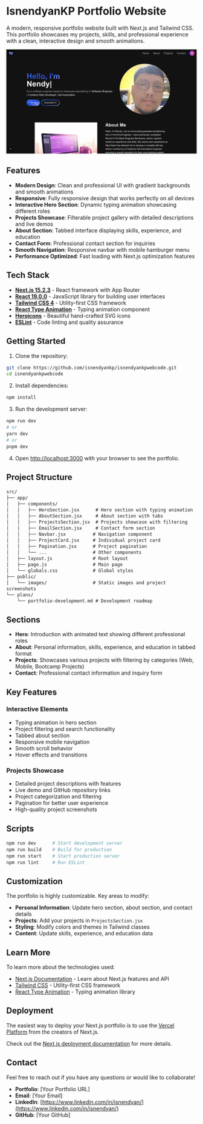 # IsnendyanKP Portfolio Website

A modern, responsive portfolio website built with Next.js and Tailwind CSS. This portfolio showcases my projects, skills, and professional experience with a clean, interactive design and smooth animations.

![IsnendyanKP Portfolio Website](public/images/projects/IsnendyankpTheme.png)

## Features

- **Modern Design**: Clean and professional UI with gradient backgrounds and smooth animations
- **Responsive**: Fully responsive design that works perfectly on all devices
- **Interactive Hero Section**: Dynamic typing animation showcasing different roles
- **Projects Showcase**: Filterable project gallery with detailed descriptions and live demos
- **About Section**: Tabbed interface displaying skills, experience, and education
- **Contact Form**: Professional contact section for inquiries
- **Smooth Navigation**: Responsive navbar with mobile hamburger menu
- **Performance Optimized**: Fast loading with Next.js optimization features

## Tech Stack

- **[Next.js 15.2.3](https://nextjs.org)** - React framework with App Router
- **[React 19.0.0](https://reactjs.org)** - JavaScript library for building user interfaces
- **[Tailwind CSS 4](https://tailwindcss.com)** - Utility-first CSS framework
- **[React Type Animation](https://react-type-animation.netlify.app)** - Typing animation component
- **[Heroicons](https://heroicons.com)** - Beautiful hand-crafted SVG icons
- **[ESLint](https://eslint.org)** - Code linting and quality assurance

## Getting Started

1. Clone the repository:

```bash
git clone https://github.com/isnendyankp/isnendyankpwebcode.git
cd isnendyankpwebcode
```

2. Install dependencies:

```bash
npm install
```

3. Run the development server:

```bash
npm run dev
# or
yarn dev
# or
pnpm dev
```

4. Open [http://localhost:3000](http://localhost:3000) with your browser to see the portfolio.

## Project Structure

```
src/
├── app/
│   ├── components/
│   │   ├── HeroSection.jsx      # Hero section with typing animation
│   │   ├── AboutSection.jsx     # About section with tabs
│   │   ├── ProjectsSection.jsx  # Projects showcase with filtering
│   │   ├── EmailSection.jsx     # Contact form section
│   │   ├── Navbar.jsx          # Navigation component
│   │   ├── ProjectCard.jsx     # Individual project card
│   │   ├── Pagination.jsx      # Project pagination
│   │   └── ...                 # Other components
│   ├── layout.js               # Root layout
│   ├── page.js                 # Main page
│   └── globals.css             # Global styles
├── public/
│   └── images/                 # Static images and project screenshots
└── plans/
    └── portfolio-development.md # Development roadmap
```

## Sections

- **Hero**: Introduction with animated text showing different professional roles
- **About**: Personal information, skills, experience, and education in tabbed format
- **Projects**: Showcases various projects with filtering by categories (Web, Mobile, Bootcamp Projects)
- **Contact**: Professional contact information and inquiry form

## Key Features

### Interactive Elements
- Typing animation in hero section
- Project filtering and search functionality
- Tabbed about section
- Responsive mobile navigation
- Smooth scroll behavior
- Hover effects and transitions

### Projects Showcase
- Detailed project descriptions with features
- Live demo and GitHub repository links
- Project categorization and filtering
- Pagination for better user experience
- High-quality project screenshots

## Scripts

```bash
npm run dev      # Start development server
npm run build    # Build for production
npm run start    # Start production server
npm run lint     # Run ESLint
```

## Customization

The portfolio is highly customizable. Key areas to modify:

- **Personal Information**: Update hero section, about section, and contact details
- **Projects**: Add your projects in `ProjectsSection.jsx`
- **Styling**: Modify colors and themes in Tailwind classes
- **Content**: Update skills, experience, and education data

## Learn More

To learn more about the technologies used:

- [Next.js Documentation](https://nextjs.org/docs) - Learn about Next.js features and API
- [Tailwind CSS](https://tailwindcss.com/docs) - Utility-first CSS framework
- [React Type Animation](https://react-type-animation.netlify.app) - Typing animation library

## Deployment

The easiest way to deploy your Next.js portfolio is to use the [Vercel Platform](https://vercel.com/new?utm_medium=default-template&filter=next.js&utm_source=create-next-app&utm_campaign=create-next-app-readme) from the creators of Next.js.

Check out the [Next.js deployment documentation](https://nextjs.org/docs/app/building-your-application/deploying) for more details.

## Contact

Feel free to reach out if you have any questions or would like to collaborate!

- **Portfolio**: [Your Portfolio URL]
- **Email**: [Your Email]
- **LinkedIn**: [https://www.linkedin.com/in/isnendyan/](https://www.linkedin.com/in/isnendyan/)
- **GitHub**: [Your GitHub]
